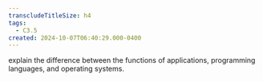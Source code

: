 ```yaml
---
transcludeTitleSize: h4
tags:
  - C3.5
created: 2024-10-07T06:40:29.000-0400
---
```

explain the difference between the functions of applications, programming languages, and operating systems.